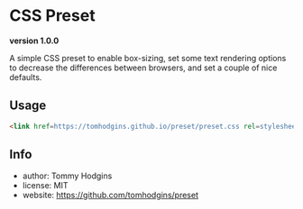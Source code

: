 # CSS Preset

**version 1.0.0**

A simple CSS preset to enable box-sizing, set some text rendering options to decrease the differences between browsers, and set a couple of nice defaults.

## Usage

```html
<link href=https://tomhodgins.github.io/preset/preset.css rel=stylesheet>
```

## Info

- author: Tommy Hodgins
- license: MIT
- website: https://github.com/tomhodgins/preset